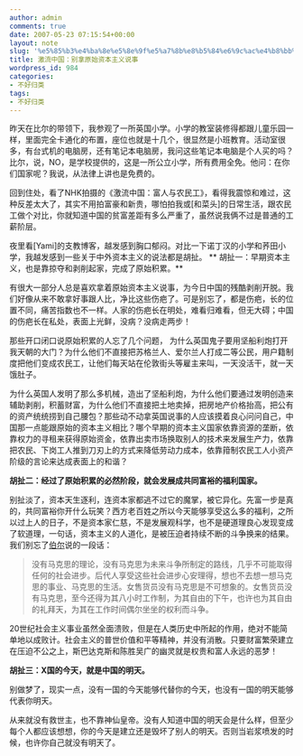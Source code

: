 ```yaml
---
author: admin
comments: true
date: 2007-05-23 07:15:54+00:00
layout: note
slug: '%e5%85%b3%e4%ba%8e%e5%8e%9f%e5%a7%8b%e8%b5%84%e6%9c%ac%e4%b8%bb%e4%b9%89%e7%9a%84%e8%83%a1%e6%89%af'
title: 激流中国：别拿原始资本主义说事
wordpress_id: 984
categories:
- 不好归类
tags:
- 不好归类
---
```


昨天在比尔的带领下，我参观了一所英国小学。小学的教室装修得都跟儿童乐园一样，里面完全卡通化的布置，座位也就是十几个，很显然是小班教育。活动室很多，有台式机的电脑房，还有笔记本电脑房，我问这些笔记本电脑是个人买的吗？比尔，说，NO，是学校提供的，这是一所公立小学，所有费用全免。他问：在你们国家呢？我说，从法律上讲也是免费的。

回到住处，看了NHK拍摄的《激流中国：富人与农民工》，看得我震惊和难过，这种反差太大了，其实不用拍富豪和新贵，哪怕拍我或[和菜头]的日常生活，跟农民工做个对比，你就知道中国的贫富差距有多么严重了，虽然说我俩不过是普通的工薪阶层。

夜里看[Yami]的支教博客，越发感到胸口郁闷。对比一下诺丁汉的小学和荞田小学，我越发感到一些关于中外资本主义的说法都是胡扯。
**
胡扯一：早期资本主义，也是靠掠夺和剥削起家，完成了原始积累。**

有很大一部分人总是喜欢拿着原始资本主义说事，为今日中国的残酷剥削开脱。我们好像从来不敢拿好事跟人比，净比这些伤疤了。可是别忘了，都是伤疤，长的位置不同，痛苦指数也不一样。人家的伤疤长在明处，难看归难看，但无大碍；中国的伤疤长在私处，表面上光鲜，没病？没病走两步！

那些开口闭口说原始积累的人忘了几个问题， 为什么英国鬼子要用坚船利炮打开我天朝的大门？为什么他们不直接把苏格兰人、爱尔兰人打成二等公民，用户籍制度把他们变成农民工，让他们每天站在伦敦街头等雇主来叫，一天没活干，就一天饿肚子。

为什么英国人发明了那么多机械，造出了坚船利炮，为什么他们要通过发明创造来辅助剥削，积蓄财富，为什么他们不直接把土地卖掉，把房地产价格抬高，把公有的资产统统捞到自己腰包？那些动不动拿英国说事的人应该摸着良心问问自己，中国那一点能跟原始的资本主义相比？哪个早期的资本主义国家依靠资源的垄断，依靠权力的寻租来获得原始资金，依靠出卖市场换取别人的技术来发展生产力，依靠把农民、下岗工人推到刀刃上的方式来降低劳动力成本，依靠箝制农民工人小资产阶级的言论来达成表面上的和谐？

**胡扯二：经过了原始积累的必然阶段，就会发展成共同富裕的福利国家。**

别扯淡了，资本天生逐利，连资本家都逃不过它的魔掌，被它异化。先富一步是真的，共同富裕你开什么玩笑？西方老百姓之所以今天能够享受这么多的福利，之所以过上人的日子，不是资本家仁慈，不是发展观科学，也不是硬道理良心发现变成了软道理，一句话，资本主义的人道化，是被压迫者持续不断的斗争换来的结果。我们别忘了[伯尔](http://paowang.com/news/3/2005-11-04/20051104181747.html)说的一段话：




<blockquote>
没有马克思的理论，没有马克思为未来斗争所制定的路线，几乎不可能取得任何的社会进步。后代人享受这些社会进步心安理得，想也不去想一想马克思的事业、马克思的生活。女售货员没有马克思是不可想象的。女售货员没有马克思，至今还得为其八小时工作制，为其自由的下午，也许也为其自由的礼拜天，为其在工作时间偶尔坐坐的权利而斗争。</blockquote>



20世纪社会主义事业虽然全面溃败，但是在人类历史中所起的作用，绝对不能简单地以成败计。社会主义的普世价值和平等精神，并没有消散。只要财富繁荣建立在压迫不公之上，斯巴达克斯和陈胜吴广的幽灵就是权贵和富人永远的恶梦！

**胡扯三：X国的今天，就是中国的明天。**

别做梦了，现实一点，没有一国的今天能够代替你的今天，也没有一国的明天能够代表你明天。

从来就没有救世主，也不靠神仙皇帝。没有人知道中国的明天会是什么样，但至少每个人都应该想想，你的今天是建立还是毁坏了别人的明天。否则当岩浆喷发的时候，也许你自己就没有明天了。


